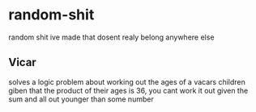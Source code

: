 # random-shit

random shit ive made that dosent realy belong anywhere else

## Vicar
solves a logic problem about working out the ages of a vacars children giben that the product of their ages is 36, you cant work it out given the sum and all out younger than some number
